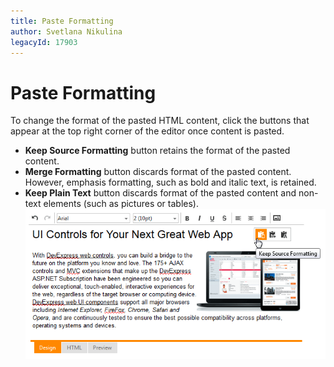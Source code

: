 ```yaml
---
title: Paste Formatting
author: Svetlana Nikulina
legacyId: 17903
---
```

# Paste Formatting
To change the format of the pasted HTML content, click the buttons that appear at the top right corner of the editor once content is pasted.
* **Keep Source Formatting** button retains the format of the pasted content.
* **Merge Formatting** button discards format of the pasted content. However, emphasis formatting, such as bold and italic text, is retained.
* **Keep Plain Text** button discards format of the pasted content and non-text elements (such as pictures or tables).
![EUD_HtmlEditor_optionsButtons](../../images/img25487.png)